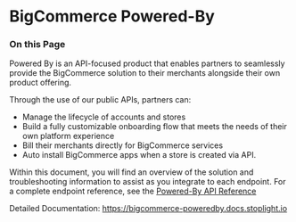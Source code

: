 # BigCommerce Powered-By

<div class="otp" id="no-index">

### On this Page


</div>

Powered By is an API-focused product that enables partners to seamlessly provide the BigCommerce solution to their merchants alongside their own product offering. 

Through the use of our public APIs, partners can:
* Manage the lifecycle of accounts and stores
* Build a fully customizable onboarding flow that meets the needs of their own platform experience
* Bill their merchants directly for BigCommerce services
* Auto install BigCommerce apps when a store is created via API.

Within this document, you will find an overview of the solution and troubleshooting information to assist as you integrate to each endpoint. For a complete endpoint reference, see the [Powered-By API Reference](/reference)

Detailed Documentation: https://bigcommerce-poweredby.docs.stoplight.io

